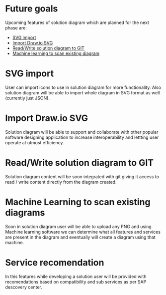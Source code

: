 # Future goals
Upcoming features of solution diagram which are planned for the next phase are:

* [SVG import](#svg-import)
* [Import Draw.io SVG ](#import-drawio-svg)
* [Read/Write solution diagram to GIT](#readwrite-solution-diagram-to-git)
* [Machine learning to scan existing diagram](#machine-learning-to-scan-existing-diagrams)

# SVG import
User can import icons to use in solution diagram for more functionality. Also solution diagram will be able to import whole diagram in SVG format as well (currently just JSON).

# Import Draw.io SVG
Solution diagram will be able to support and collaborate with other popular software designing application to increase interoperability and lettting user operate at utmost efficiency.

# Read/Write solution diagram to GIT
Solution diagram content will be soon integrated with git giving it access to read / write content directly from the diagram created.

# Machine Learning to scan existing diagrams
Soon in solution diagram user will be able to upload any PNG and using Machine learning software we can determine what all features and services are present in the diagram and eventually will create a diagram using that machine.

# Service recomendation
In this features while developing a solution user will be provided with recomendations based on compatibility and sub services as per SAP descovery center.